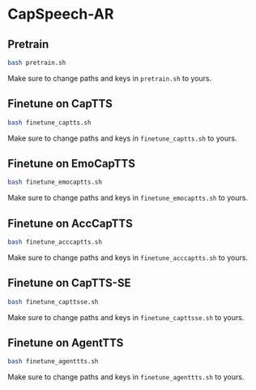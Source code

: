 # CapSpeech-AR

## Pretrain

```bash
bash pretrain.sh
```
Make sure to change paths and keys in `pretrain.sh` to yours.

## Finetune on CapTTS

```bash
bash finetune_captts.sh
```
Make sure to change paths and keys in `finetune_captts.sh` to yours.

## Finetune on EmoCapTTS

```bash
bash finetune_emocaptts.sh
```
Make sure to change paths and keys in `finetune_emocaptts.sh` to yours.

## Finetune on AccCapTTS

```bash
bash finetune_acccaptts.sh
```
Make sure to change paths and keys in `finetune_acccaptts.sh` to yours.

## Finetune on CapTTS-SE

```bash
bash finetune_capttsse.sh
```
Make sure to change paths and keys in `finetune_capttsse.sh` to yours.


## Finetune on AgentTTS

```bash
bash finetune_agenttts.sh
```
Make sure to change paths and keys in `finetune_agenttts.sh` to yours.
